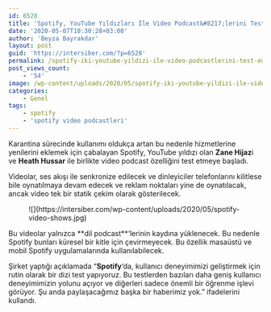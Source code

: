 ```yaml
---
id: 6528
title: 'Spotify, YouTube Yıldızları İle Video Podcast&#8217;lerini Test Ediyor'
date: '2020-05-07T10:30:28+03:00'
author: 'Beyza Bayrakdar'
layout: post
guid: 'https://intersiber.com/?p=6528'
permalink: /spotify-iki-youtube-yildizi-ile-video-podcastlerini-test-ediyor/
post_views_count:
    - '54'
image: /wp-content/uploads/2020/05/spotify-iki-youtube-yildizi-ile-video-podcastlerini-test-ediyor.jpg
categories:
    - Genel
tags:
    - spotify
    - 'spotify video podcastleri'
---
```


Karantina sürecinde kullanımı oldukça artan bu nedenle hizmetlerine yenilerini eklemek için çabalayan Spotify, YouTube yıldızı olan **Zane Hijaz**i ve **Heath Hussar** ile birlikte video podcast özelliğini test etmeye başladı.

Videolar, ses akışı ile senkronize edilecek ve dinleyiciler telefonlarını kilitlese bile oynatılmaya devam edecek ve reklam noktaları yine de oynatılacak, ancak video tek bir statik çekim olarak gösterilecek.

<figure class="wp-block-image size-large">![](https://intersiber.com/wp-content/uploads/2020/05/spotify-video-shows.jpg)</figure>Bu videolar yalnızca **dil podcast**‘lerinin kaydına yüklenecek. Bu nedenle Spotify bunları küresel bir kitle için çevirmeyecek. Bu özellik masaüstü ve mobil Spotify uygulamalarında kullanılabilecek.

Şirket yaptığı açıklamada “**Spotify**‘da, kullanıcı deneyimimizi geliştirmek için rutin olarak bir dizi test yapıyoruz. Bu testlerden bazıları daha geniş kullanıcı deneyimimizin yolunu açıyor ve diğerleri sadece önemli bir öğrenme işlevi görüyor. Şu anda paylaşacağımız başka bir haberimiz yok.” ifadelerini kullandı.